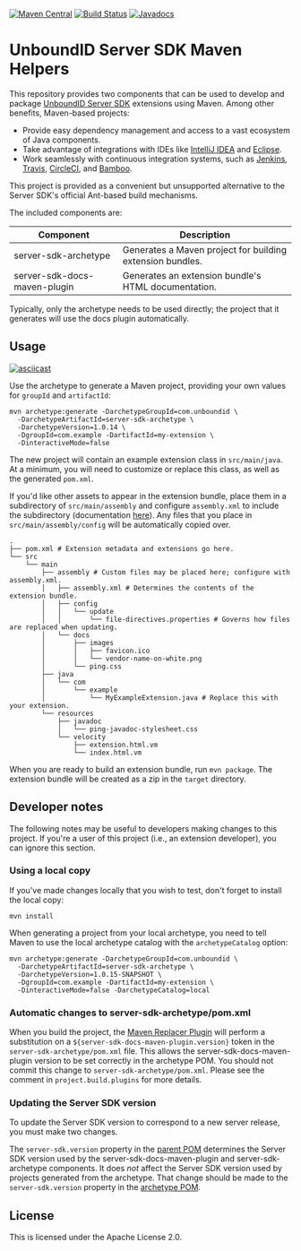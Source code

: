 [![Maven Central](https://maven-badges.herokuapp.com/maven-central/com.unboundid/server-sdk-maven-parent/badge.svg)](https://maven-badges.herokuapp.com/maven-central/com.unboundid/server-sdk-maven-parent) [![Build Status](https://travis-ci.org/pingidentity/server-sdk-maven.svg?branch=master)](https://travis-ci.org/pingidentity/server-sdk-maven) [![Javadocs](https://www.javadoc.io/badge/com.unboundid/server-sdk-maven-parent.svg)](https://www.javadoc.io/doc/com.unboundid/server-sdk-maven-parent)
# UnboundID Server SDK Maven Helpers

This repository provides two components that can be used to develop and package 
[UnboundID Server SDK](http://blog.arnaudlacour.com/2011/01/introducing-unboundid-server-sdk-future.html) 
extensions using Maven. Among other benefits, Maven-based projects:

* Provide easy dependency management and access to a vast ecosystem of Java components.
* Take advantage of integrations with IDEs like
[IntelliJ IDEA](https://www.jetbrains.com/help/idea/2016.2/getting-started-with-maven.html#create_maven_project)
and [Eclipse](https://books.sonatype.com/m2eclipse-book/reference/creating.html#creating-sect-m2e-create-archetype).
* Work seamlessly with continuous integration systems, such as
[Jenkins](https://wiki.jenkins-ci.org/display/JENKINS/Building+a+maven2+project),
[Travis](https://docs.travis-ci.com/user/languages/java/),
[CircleCI](https://circleci.com/docs/language-java/), and
[Bamboo](https://confluence.atlassian.com/bamboo/maven-289277038.html).

This project is provided as a convenient but unsupported
alternative to the Server SDK's official Ant-based build mechanisms.

The included components are:

| Component | Description |
| --- | --- |
| server-sdk-archetype | Generates a Maven project for building extension bundles. |
| server-sdk-docs-maven-plugin | Generates an extension bundle's HTML documentation. |

Typically, only the archetype needs to be used directly; the project that it
generates will use the docs plugin automatically.

## Usage

[![asciicast](https://asciinema.org/a/105217.png)](https://asciinema.org/a/105217)

Use the archetype to generate a Maven project, providing your own values for 
`groupId` and `artifactId`:

```
mvn archetype:generate -DarchetypeGroupId=com.unboundid \
  -DarchetypeArtifactId=server-sdk-archetype \
  -DarchetypeVersion=1.0.14 \
  -DgroupId=com.example -DartifactId=my-extension \
  -DinteractiveMode=false
```

The new project will contain an example extension class in `src/main/java`. 
At a minimum, you will need to customize or replace this class, as well 
as the generated `pom.xml`.

If you'd like other assets to appear in the extension bundle, place 
them in a subdirectory of `src/main/assembly` and configure `assembly.xml` 
to include the subdirectory (documentation 
[here](http://maven.apache.org/plugins/maven-assembly-plugin/)). Any 
files that you place in `src/main/assembly/config` will be automatically 
copied over.

```
.
├── pom.xml # Extension metadata and extensions go here.
└── src
    └── main
        ├── assembly # Custom files may be placed here; configure with assembly.xml.
        │   ├── assembly.xml # Determines the contents of the extension bundle.
        │   ├── config 
        │   │   └── update
        │   │       └── file-directives.properties # Governs how files are replaced when updating.
        │   └── docs
        │       ├── images
        │       │   ├── favicon.ico
        │       │   └── vendor-name-on-white.png
        │       └── ping.css
        ├── java
        │   └── com
        │       └── example
        │           └── MyExampleExtension.java # Replace this with your extension.
        └── resources
            ├── javadoc
            │   └── ping-javadoc-stylesheet.css
            └── velocity
                ├── extension.html.vm
                └── index.html.vm
```

When you are ready to build an extension bundle, run `mvn package`. 
The extension bundle will be created as a zip in the `target` directory.

## Developer notes

The following notes may be useful to developers making changes to this project. 
If you're a user of this project (i.e., an extension developer), you can ignore 
this section.

### Using a local copy

If you've made changes locally that you wish to test, don't forget to 
install the local copy:

```
mvn install
```

When generating a project from your local archetype, you need to tell 
Maven to use the local archetype catalog with the `archetypeCatalog` option:

```
mvn archetype:generate -DarchetypeGroupId=com.unboundid \
  -DarchetypeArtifactId=server-sdk-archetype \
  -DarchetypeVersion=1.0.15-SNAPSHOT \
  -DgroupId=com.example -DartifactId=my-extension \
  -DinteractiveMode=false -DarchetypeCatalog=local
```

### Automatic changes to server-sdk-archetype/pom.xml

When you build the project, the [Maven Replacer Plugin](https://github.com/beiliubei/maven-replacer-plugin) 
will perform a substitution on a `${server-sdk-docs-maven-plugin.version}` token 
in the `server-sdk-archetype/pom.xml` file. This allows the server-sdk-docs-maven-plugin 
version to be set correctly in the archetype POM. You should not commit this 
change to `server-sdk-archetype/pom.xml`. Please see the comment in `project.build.plugins` 
for more details.  

### Updating the Server SDK version

To update the Server SDK version to correspond to a new server release, 
you must make two changes.

The `server-sdk.version` property in the [parent POM](./pom.xml) 
determines the Server SDK version used by the server-sdk-docs-maven-plugin 
and server-sdk-archetype components. It does _not_ affect the Server SDK 
version used by projects generated from the archetype. That change should 
be made to the `server-sdk.version` property in the [archetype POM](./server-sdk-archetype/pom.xml).

## License

This is licensed under the Apache License 2.0.

